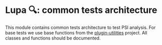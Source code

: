 # Lupa 🔍: common tests architecture

This module contains common tests architecture to test PSI analysis.
For base tests we use base functions from the [plugin-utilities](https://github.com/JetBrains-Research/plugin-utilities) project.
All classes and functions should be documented.
